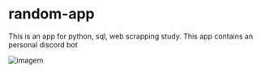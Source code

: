 # random-app
This is an app for python, sql, web scrapping study. This app contains an personal discord bot

![imagem](https://github.com/randexlofi/random-app/assets/103509701/4de58fd2-ad2b-4d09-94b1-44d9cd5287b0)

